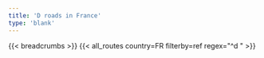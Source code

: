 ```yaml
---
title: 'D roads in France'
type: 'blank'
---
```


{{< breadcrumbs >}}
{{< all_routes country=FR filterby=ref regex="^d " >}}

